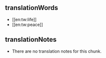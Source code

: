 ## translationWords

* [[en:tw:life]]
* [[en:tw:peace]]

## translationNotes

* There are no translation notes for this chunk.
